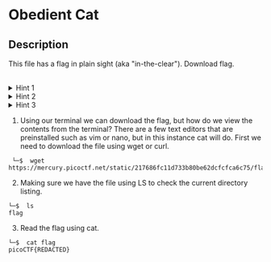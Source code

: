 # Obedient Cat

<h2>Description</h2>

<p>This file has a flag in plain sight (aka "in-the-clear"). Download flag.</p>
<br>
<details>
  <summary>Hint 1</summary>
  
  Any hints about entering a command into the Terminal (such as the next one), will start with a '$'... everything after the dollar sign will be typed (or copy and pasted) into your Terminal.

```shell
└─$ Enter Command Here
```
</details>
<details>
  <summary>Hint 2</summary>
  
To get the file accessible in your shell, enter the following in the Terminal prompt: 
  
  ```shell
  └─$ wget https://mercury.picoctf.net/static/217686fc11d733b80be62dcfcfca6c75/flag
  ``` 
</details>
<details>
  <summary>Hint 3</summary>
  
To get more information on the 'cat' command use the following: 
  
  ```shell
 └─$ man cat
  ``` 
</details>

1) Using our terminal we can download the flag, but how do we view the contents from the terminal? There are a few text editors that are preinstalled such as vim or nano, but in this instance cat will do. First we need to download the file using wget or curl.

```shell
 └─$  wget https://mercury.picoctf.net/static/217686fc11d733b80be62dcfcfca6c75/flag
```
2) Making sure we have the file using LS to check the current directory listing.
```shell
└─$  ls
flag
```
3) Read the flag using cat.
```shell
└─$  cat flag
picoCTF{REDACTED}
```
